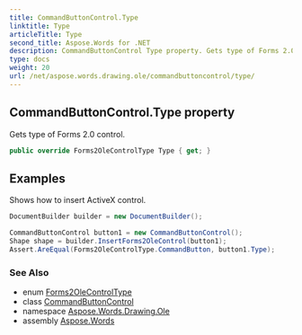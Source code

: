 ```yaml
---
title: CommandButtonControl.Type
linktitle: Type
articleTitle: Type
second_title: Aspose.Words for .NET
description: CommandButtonControl Type property. Gets type of Forms 2.0 control in C#.
type: docs
weight: 20
url: /net/aspose.words.drawing.ole/commandbuttoncontrol/type/
---
```

## CommandButtonControl.Type property

Gets type of Forms 2.0 control.

```csharp
public override Forms2OleControlType Type { get; }
```

## Examples

Shows how to insert ActiveX control.

```csharp
DocumentBuilder builder = new DocumentBuilder();

CommandButtonControl button1 = new CommandButtonControl();
Shape shape = builder.InsertForms2OleControl(button1);
Assert.AreEqual(Forms2OleControlType.CommandButton, button1.Type);
```

### See Also

* enum [Forms2OleControlType](../../forms2olecontroltype/)
* class [CommandButtonControl](../)
* namespace [Aspose.Words.Drawing.Ole](../../../aspose.words.drawing.ole/)
* assembly [Aspose.Words](../../../)
